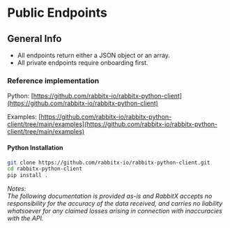 # Public Endpoints

## General Info

* All endpoints return either a JSON object or an array.
* All private endpoints require onboarding first.

### Reference implementation

Python: [https://github.com/rabbitx-io/rabbitx-python-client](https://github.com/rabbitx-io/rabbitx-python-client)

Examples: [https://github.com/rabbitx-io/rabbitx-python-client/tree/main/examples](https://github.com/rabbitx-io/rabbitx-python-client/tree/main/examples)

#### Python Installation

```bash
git clone https://github.com/rabbitx-io/rabbitx-python-client.git
cd rabbitx-python-client
pip install .
```

_Notes:_\
_The following documentation is provided as-is and RabbitX accepts no responsibility for the accuracy of the data received, and carries no liability whatsoever for any claimed losses arising in connection with inaccuracies with the API._&#x20;
